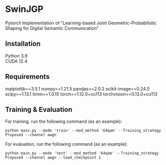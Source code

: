 # SwinJGP
Pytorch Implementation of "Learning-based Joint Geometric-Probabilistic Shaping for Digital Semantic Communication"
## Installation
Python 3.9<br>
CUDA 12.4
## Requirements
matplotlib==3.5.1
numpy==1.21.5
pandas==2.0.3
scikit-image==0.24.0
scipy==1.13.1
timm==1.0.15
torch==1.12.0+cu113
torchvision==0.13.0+cu113
## Training & Evaluation
For training, run the following command (as an example):
``` 
python main.py --mode 'train' --mod_method '64qam' --Training_strategy Proposed --channel awgn
```

For evaluation, run the following command (as an example):
``` 
python main.py --mode 'test' --mod_method '64qam' --Training_strategy Proposed --channel awgn --load_checkpoint 1
```
